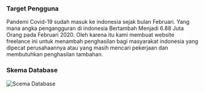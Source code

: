 ### Target Pengguna

Pandemi Covid-19 sudah masuk ke indonesia sejak bulan Februari.
Yang mana angka pengangguran di indonesia Bertambah Menjadi 6.88 Juta Orang pada Februari 2020.
Oleh karena itu kami membuat website freelance ini untuk menambah penghasilan bagi masyarakat indonesia yang dipecat perusahaannya atau yang masih mencari pekerjaan dan membutuhkan penghasilan tambahan.

### Skema Database
![Scema Database](//images/SkemaDatabase.png)
